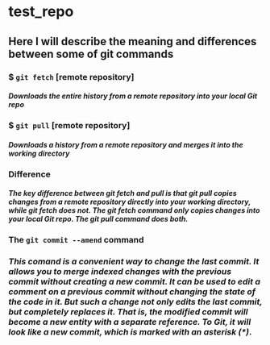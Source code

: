 # **test_repo**
## Here I will describe the meaning and differences between some of git commands

### **$ `git fetch` [remote repository]**
#### _Downloads the entire history from a remote repository into your local Git repo_

### **$ `git pull` [remote repository]**
#### _Downloads a history from a remote repository and merges it into the working directory_

### **Difference**
#### _The key difference between git fetch and pull is that git pull copies changes from a remote repository directly into your working directory, while git fetch does not. The git fetch command only copies changes into your local Git repo. The git pull command does both._

### **The `git commit --amend` command** 

### _This comand is a convenient way to change the last commit. It allows you to merge indexed changes with the previous commit without creating a new commit. It can be used to edit a comment on a previous commit without changing the state of the code in it. But such a change not only edits the last commit, but completely replaces it. That is, the modified commit will become a new entity with a separate reference. To Git, it will look like a new commit, which is marked with an asterisk (*)_.
